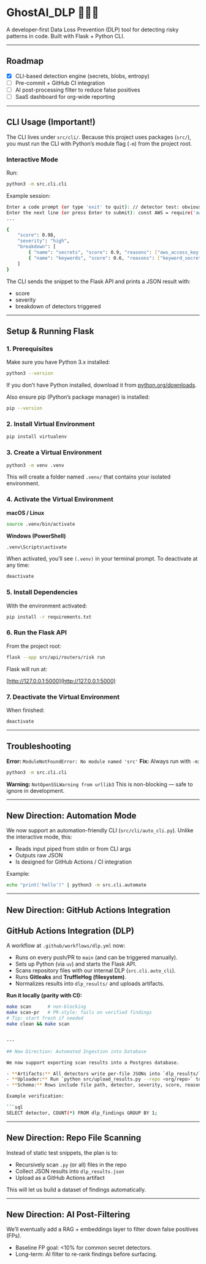 # GhostAI_DLP 🕵️‍♂️🔐

A developer-first Data Loss Prevention (DLP) tool for detecting risky patterns in code.
Built with Flask + Python CLI.

---

## Roadmap

* [x] CLI-based detection engine (secrets, blobs, entropy)
* [ ] Pre-commit + GitHub CI integration
* [ ] AI post-processing filter to reduce false positives
* [ ] SaaS dashboard for org-wide reporting

---

## CLI Usage (Important!)

The CLI lives under `src/cli/`.
Because this project uses packages (`src/`), you must run the CLI with Python’s module flag (`-m`) from the project root.

### Interactive Mode

Run:

```bash
python3 -m src.cli.cli
```

Example session:

```bash
Enter a code prompt (or type 'exit' to quit): // detector test: obvious AWS creds (FAKE ONLY)
Enter the next line (or press Enter to submit): const AWS = require('aws-sdk');
...

{
    "score": 0.98,
    "severity": "high",
    "breakdown": [
        { "name": "secrets", "score": 0.9, "reasons": ["aws_access_key detected"] },
        { "name": "keywords", "score": 0.6, "reasons": ["keyword_secret detected"] }
    ]
}
```

The CLI sends the snippet to the Flask API and prints a JSON result with:

* score
* severity
* breakdown of detectors triggered

---

## Setup & Running Flask

### 1. Prerequisites

Make sure you have Python 3.x installed:

```bash
python3 --version
```

If you don’t have Python installed, download it from [python.org/downloads](https://www.python.org/downloads).

Also ensure pip (Python’s package manager) is installed:

```bash
pip --version
```

### 2. Install Virtual Environment

```bash
pip install virtualenv
```

### 3. Create a Virtual Environment

```bash
python3 -m venv .venv
```

This will create a folder named `.venv/` that contains your isolated environment.

### 4. Activate the Virtual Environment

**macOS / Linux**

```bash
source .venv/bin/activate
```

**Windows (PowerShell)**

```bash
.venv\Scripts\activate
```

When activated, you’ll see `(.venv)` in your terminal prompt.
To deactivate at any time:

```bash
deactivate
```

### 5. Install Dependencies

With the environment activated:

```bash
pip install -r requirements.txt
```

### 6. Run the Flask API

From the project root:

```bash
flask --app src/api/routers/risk run
```

Flask will run at:

[http://127.0.0.1:5000](http://127.0.0.1:5000)

### 7. Deactivate the Virtual Environment

When finished:

```bash
deactivate
```

---

## Troubleshooting

**Error:** `ModuleNotFoundError: No module named 'src'`
**Fix:** Always run with `-m`:

```bash
python3 -m src.cli.cli
```

**Warning:** `NotOpenSSLWarning from urllib3`
This is non-blocking — safe to ignore in development.

---

## New Direction: Automation Mode

We now support an automation-friendly CLI (`src/cli/auto_cli.py`).
Unlike the interactive mode, this:

* Reads input piped from stdin or from CLI args
* Outputs raw JSON
* Is designed for GitHub Actions / CI integration

Example:

```bash
echo "print('hello')" | python3 -m src.cli.automate
```

---

## New Direction: GitHub Actions Integration

## GitHub Actions Integration (DLP)

A workflow at `.github/workflows/dlp.yml` now:

- Runs on every push/PR to `main` (and can be triggered manually).
- Sets up Python (via `uv`) and starts the Flask API.
- Scans repository files with our internal DLP (`src.cli.auto_cli`).
- Runs **Gitleaks** and **TruffleHog (filesystem)**.
- Normalizes results into `dlp_results/` and uploads artifacts.

**Run it locally (parity with CI):**
```bash
make scan      # non-blocking
make scan-pr   # PR-style: fails on verified findings
# Tip: start fresh if needed
make clean && make scan


---

## New Direction: Automated Ingestion into Database

We now support exporting scan results into a Postgres database.

- **Artifacts:** All detectors write per-file JSONs into `dlp_results/`.
- **Uploader:** Run `python src/upload_results.py --repo <org/repo>` to insert results into Postgres.
- **Schema:** Rows include file path, detector, severity, score, reasons, and timestamps.

Example verification:

```sql
SELECT detector, COUNT(*) FROM dlp_findings GROUP BY 1;
```

---

## New Direction: Repo File Scanning

Instead of static test snippets, the plan is to:

* Recursively scan `.py` (or all) files in the repo
* Collect JSON results into `dlp_results.json`
* Upload as a GitHub Actions artifact

This will let us build a dataset of findings automatically.

---

## New Direction: AI Post-Filtering

We’ll eventually add a RAG + embeddings layer to filter down false positives (FPs).

* Baseline FP goal: <10% for common secret detectors.
* Long-term: AI filter to re-rank findings before surfacing.


